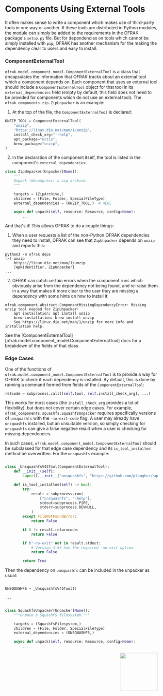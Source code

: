 # Components Using External Tools

It often makes sense to write a component which makes use of third-party tools in one way or 
another. If these tools are distributed in Python modules, the module can simply be added to the 
requirements in the OFRAK package's `setup.py` file. But for dependencies on tools which cannot be
simply installed with `pip`, OFRAK has another mechanism for the making the dependency clear to users
and easy to install.

### ComponentExternalTool

`ofrak.model.component_model.ComponentExternalTool` is a class that encapsulates the information 
that OFRAK tracks about an external tool which a component depends on. Each component that uses an 
external tool should include a `ComponentExternalTool` object for that tool in its 
`external_dependencies` field (empty by default, this field does not need to be provided for 
components which do not use an external tool). The `ofrak_components.zip.ZipUnpacker` is an example:

1. At the top of the file, the `ComponentExternalTool` is declared:

```python
UNZIP_TOOL = ComponentExternalTool(
    "unzip",
    "https://linux.die.net/man/1/unzip",
    install_check_arg="--help",
    apt_package="unzip",
    brew_package="unzip",
)

```

2. In the declaration of the component itself, the tool is listed in the component's 
`external_dependencies`:

```python
class ZipUnpacker(Unpacker[None]):
    """
    Unpack (decompress) a zip archive.
    """

    targets = (ZipArchive,)
    children = (File, Folder, SpecialFileType)
    external_dependencies = (UNZIP_TOOL,)  # HERE

    async def unpack(self, resource: Resource, config=None):
        ...
```

And that's it! This allows OFRAK to do a couple things:
1. When a user requests a list of the non-Python OFRAK dependencies they need to install, OFRAK can 
see that `ZipUnpacker` depends on `unzip` and reports this:

```
python3 -m ofrak deps
[✓] unzip
	https://linux.die.net/man/1/unzip
	[ApkIdentifier, ZipUnpacker]
...
```

2. OFRAK can catch certain errors when the component runs which obviously arise from the dependency 
not being found, and re-raise them in a way that makes it more clear to the user they are missing a 
dependency with some hints on how to install it:

```
ofrak.component.abstract.ComponentMissingDependencyError: Missing unzip tool needed for ZipUnpacker!
	apt installation: apt install unzip
	brew installation: brew install unzip
	See https://linux.die.net/man/1/unzip for more info and installation help.
```

See the [ComponentExternalTool][ofrak.model.component_model.ComponentExternalTool] docs for a 
breakdown of the fields of that class.

### Edge Cases

One of the functions of `ofrak.model.component_model.ComponentExternalTool` is to provide a way for 
OFRAK to check if each dependency is installed. By default, this is done by running a command 
formed from fields of the `ComponentExternalTool`:

```python
retcode = subprocess.call([self.tool, self.install_check_arg], ...)
```

This works for most cases (the `install_check_arg` provides a lot of flexibility), but does not 
cover certain edge cases. For example, `ofrak_components.squashfs.SquashfsUnpacker` requires 
specifically versions of  `unsquashfs` with the `-no-exit-code` flag. A user may already have 
`unsquashfs` installed, but an unsuitable version, so simply checking for `unsquashfs` can give a 
false negative result when a user is checking for missing dependencies.

In such cases, `ofrak.model.component_model.ComponentExternalTool` should be subclassed for that 
edge case dependency and its `is_tool_installed` method be overwritten. For the `unsquashfs` example:

```python

class _UnsquashfsV45Tool(ComponentExternalTool):
    def __init__(self):
        super().__init__("unsquashfs", "https://github.com/plougher/squashfs-tools.git", "")

    def is_tool_installed(self) -> bool:
        try:
            result = subprocess.run(
                ["unsquashfs", "-help"],
                stdout=subprocess.PIPE,
                stderr=subprocess.DEVNULL,
            )
        except FileNotFoundError:
            return False

        if 0 != result.returncode:
            return False

        if b"-no-exit" not in result.stdout:
            # Version 4.5+ has the required -no-exit option
            return False

        return True
```

Then the dependency on `unsquashfs` can be included in the unpacker as usual:

```python

UNSQUASHFS = _UnsquashfsV45Tool()

...


class SquashfsUnpacker(Unpacker[None]):
    """Unpack a SquashFS filesystem."""

    targets = (SquashfsFilesystem,)
    children = (File, Folder, SpecialFileType)
    external_dependencies = (UNSQUASHFS,)

    async def unpack(self, resource: Resource, config=None):
        ...

```


<div align="right">
<img src="../../assets/square_04.png" width="125" height="125">
</div>
